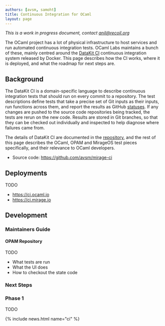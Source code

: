 ```yaml
---
authors: [avsm, samoht]
title: Continuous Integration for OCaml
layout: page
---
```


*This is a work in progress document, contact anil@recoil.org* 

The OCaml project has a lot of physical infrastructure to host services and run automated continuous integration tests.  OCaml Labs maintains a bunch of these, mainly centred around the [DataKit CI](https://github.com/docker/datakit) continuous integration system released by Docker.  This page describes how the CI works, where it is deployed, and what the roadmap for next steps are.

## Background

The DataKit CI is a domain-specific language to describe continuous integration tests that should run on every commit to a repository.  The test descriptions define tests that take a precise set of Git inputs as their inputs, run functions across them, and report the results as GitHub [statuses](https://developer.github.com/v3/repos/statuses/).  If any changes are pushed to the source code repositories being tracked, the tests are rerun on the new code.  Results are stored in Git branches, so that they can be checked out individually and inspected to help diagnose where failures came from.

The details of DataKit CI are documented in the [repository](https://github.com/docker/datakit/tree/master/ci), and the rest of this page describes the OCaml, OPAM and MirageOS test pieces specifically, and their relevance to OCaml developers.

* Source code: <https://github.com/avsm/mirage-ci>

## Deployments

TODO

* <https://ci.ocaml.io>
* <https://ci.mirage.io>

## Development

### Maintainers Guide

#### OPAM Repository

TODO

* What tests are run
* What the UI does
* How to checkout the state code

### Next Steps

### Phase 1

TODO

{% include news.html name="ci" %}

